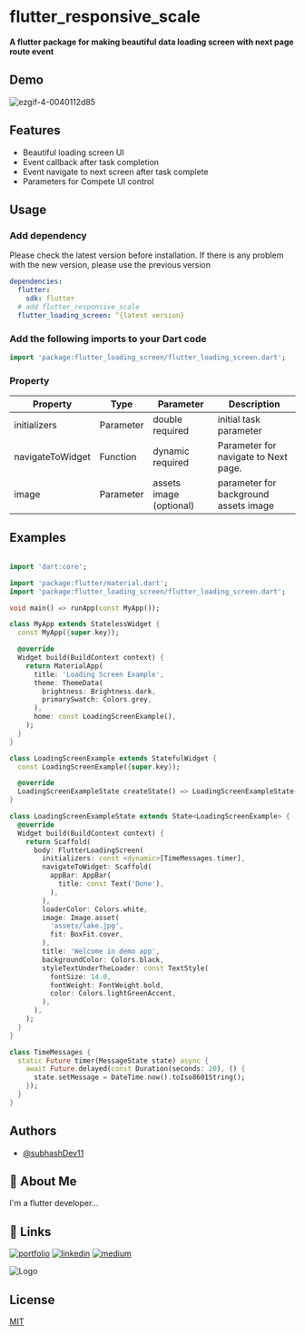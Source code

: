 
# flutter_responsive_scale
**A flutter package for making beautiful data loading screen with next page route event**

## Demo
![ezgif-4-0040112d85](https://user-images.githubusercontent.com/70679949/214622291-47580841-f4ef-45f0-bfec-4e42f51b8625.gif)

## Features

- Beautiful loading screen UI
- Event callback after task completion
- Event navigate to next screen after task complete
- Parameters for Compete UI control

## Usage

### Add dependency

Please check the latest version before installation.
If there is any problem with the new version, please use the previous version

```yaml
dependencies:
  flutter:
    sdk: flutter
  # add flutter_responsive_scale
  flutter_loading_screen: ^{latest version}
```

### Add the following imports to your Dart code

```dart
import 'package:flutter_loading_screen/flutter_loading_screen.dart';
```

### Property

| Property         | Type      | Parameter               | Description                           |
|------------------|-----------|-------------------------|---------------------------------------|
| initializers     | Parameter | double required         | initial task parameter                |
| navigateToWidget | Function  | dynamic required        | Parameter for navigate to Next page.  |
| image            | Parameter | assets image (optional) | parameter for background assets image |

## Examples

```dart

import 'dart:core';

import 'package:flutter/material.dart';
import 'package:flutter_loading_screen/flutter_loading_screen.dart';

void main() => runApp(const MyApp());

class MyApp extends StatelessWidget {
  const MyApp({super.key});

  @override
  Widget build(BuildContext context) {
    return MaterialApp(
      title: 'Loading Screen Example',
      theme: ThemeData(
        brightness: Brightness.dark,
        primarySwatch: Colors.grey,
      ),
      home: const LoadingScreenExample(),
    );
  }
}

class LoadingScreenExample extends StatefulWidget {
  const LoadingScreenExample({super.key});

  @override
  LoadingScreenExampleState createState() => LoadingScreenExampleState();
}

class LoadingScreenExampleState extends State<LoadingScreenExample> {
  @override
  Widget build(BuildContext context) {
    return Scaffold(
      body: FlutterLoadingScreen(
        initializers: const <dynamic>[TimeMessages.timer],
        navigateToWidget: Scaffold(
          appBar: AppBar(
            title: const Text('Done'),
          ),
        ),
        loaderColor: Colors.white,
        image: Image.asset(
          'assets/lake.jpg',
          fit: BoxFit.cover,
        ),
        title: 'Welcome in demo app',
        backgroundColor: Colors.black,
        styleTextUnderTheLoader: const TextStyle(
          fontSize: 14.0,
          fontWeight: FontWeight.bold,
          color: Colors.lightGreenAccent,
        ),
      ),
    );
  }
}

class TimeMessages {
  static Future timer(MessageState state) async {
    await Future.delayed(const Duration(seconds: 20), () {
      state.setMessage = DateTime.now().toIso8601String();
    });
  }
}

```

## Authors
- [@subhashDev11](https://github.com/subhashDev11)

## 🚀 About Me
I'm a flutter developer...

## 🔗 Links
[![portfolio](https://img.shields.io/badge/my_portfolio-000?style=for-the-badge&logo=ko-fi&logoColor=white)](https://subhashdev121.github.io/subhash/#/)
[![linkedin](https://img.shields.io/badge/linkedin-0A66C2?style=for-the-badge&logo=linkedin&logoColor=white)](https://www.linkedin.com/in/subhashcs)
[![medium](https://img.shields.io/badge/medium-000?style=for-the-badge&logo=medium&logoColor=white)](https://medium.com/@subhashchandrashukla)

![Logo](https://i.ibb.co/2szbbHF/code-xposer.png)

## License

[MIT](https://choosealicense.com/licenses/mit/)
